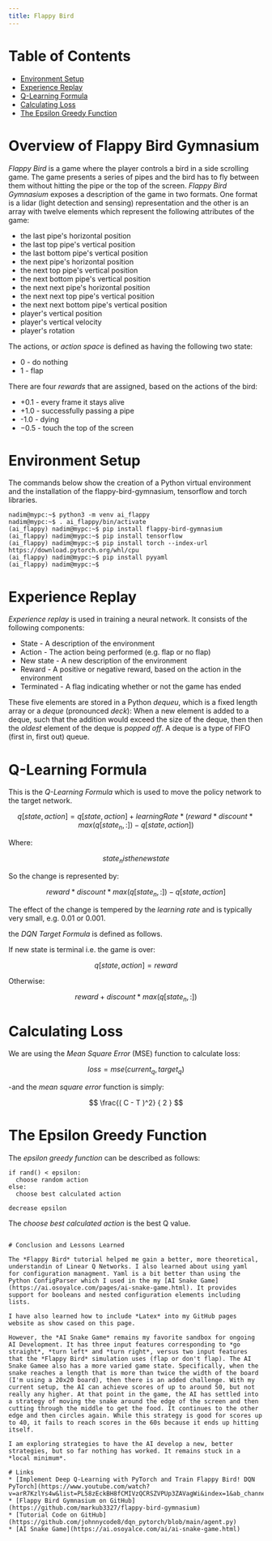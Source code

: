 ```yaml
---
title: Flappy Bird
---
```


# Table of Contents
* [Environment Setup](#environment-setup)
* [Experience Replay](#experience-replay)
* [Q-Learning Formula](#q-learning-formula)
* [Calculating Loss](#calculating-loss)
* [The Epsilon Greedy Function](#the-epsilon-greedy-function)

# Overview of Flappy Bird Gymnasium

*Flappy Bird* is a game where the player controls a bird in a side scrolling game. The game presents a series of pipes and the bird has to fly between them without hitting the pipe or the top of the screen. *Flappy Bird Gymnasium* exposes a description of the game in two formats. One format is a lidar (light detection and sensing) representation and the other is an array with twelve elements which represent the following attributes of the game: 

* the last pipe's horizontal position
* the last top pipe's vertical position
* the last bottom pipe's vertical position
* the next pipe's horizontal position
* the next top pipe's vertical position
* the next bottom pipe's vertical position
* the next next pipe's horizontal position
* the next next top pipe's vertical position
* the next next bottom pipe's vertical position
* player's vertical position
* player's vertical velocity
* player's rotation

The actions, or *action space* is defined as having the following two state:

* 0 - do nothing
* 1 - flap

There are four *rewards* that are assigned, based on the actions of the bird:

* +0.1 - every frame it stays alive
* +1.0 - successfully passing a pipe
* -1.0 - dying
* −0.5 - touch the top of the screen

# Environment Setup

The commands below show the creation of a Python virtual environment and the installation of the flappy-bird-gymnasium, tensorflow and torch libraries.
```
nadim@mypc:~$ python3 -m venv ai_flappy
nadim@mypc:~$ . ai_flappy/bin/activate
(ai_flappy) nadim@mypc:~$ pip install flappy-bird-gymnasium
(ai_flappy) nadim@mypc:~$ pip install tensorflow
(ai_flappy) nadim@mypc:~$ pip install torch --index-url https://download.pytorch.org/whl/cpu
(ai_flappy) nadim@mypc:~$ pip install pyyaml
(ai_flappy) nadim@mypc:~$ 
```

# Experience Replay
*Experience replay* is used in training a neural network. It consists of the following components:

* State - A description of the environment
* Action - The action being performed (e.g. flap or no flap)
* New state - A new description of the environment
* Reward - A positive or negative reward, based on the action in the environment
* Terminated - A flag indicating whether or not the game has ended

These five elements are stored in a Python *dequeu*, which is a fixed length array or a *deque* (pronounced *deck*): When a new element is added to a deque, such that the addition would exceed the size of the deque, then then the *oldest* element of the deque is *popped off*. A deque is a type of FIFO (first in, first out) queue.

# Q-Learning Formula
This is the *Q-Learning Formula* which is used to move the policy network to the target network.

$$ q[state, action] = q[state, action] + learningRate * (reward * discount * max(q[state_n,:]) -q[state,action]) $$

Where: 

$$ state_n is the new state$$

So the change is represented by:

$$ reward * discount * max(q[state_n,:]) -q[state,action] $$

The effect of the change is tempered by the *learning rate* and is typically very small, e.g. 0.01 or 0.001.

the *DQN Target Formula* is defined as follows. 

If new state is terminal i.e. the game is over:

$$ q[state, action] = reward $$

Otherwise:

$$ reward + discount * max(q[state_n,:]) $$

# Calculating Loss
We are using the *Mean Square Error* (MSE) function to calculate loss:

$$ loss = mse(current_q, target_q) $$

-and the *mean square error* function is simply:

$$ \frac{( C - T )^2} { 2 } $$

# The Epsilon Greedy Function
The *epsilon greedy function* can be described as follows:
```
if rand() < epsilon:
  choose random action
else:
  choose best calculated action

decrease epsilon
```
The *choose best calculated action* is the best Q value.
```

# Conclusion and Lessons Learned

The *Flappy Bird* tutorial helped me gain a better, more theoretical, understandin of Linear Q Networks. I also learned about using yaml
for configuration managment. Yaml is a bit better than using the Python ConfigParser which I used in the my [AI Snake Game](https://ai.osoyalce.com/pages/ai-snake-game.html). It provides support for booleans and nested configuration elements including lists.

I have also learned how to include *Latex* into my GitHub pages website as show cased on this page.

However, the *AI Snake Game* remains my favorite sandbox for ongoing AI Development. It has three input features corresponding to *go straight*, *turn left* and *turn right*, versus two input features that the *Flappy Bird* simulation uses (flap or don't flap). The AI Snake Gamee also has a more varied game state. Specifically, when the snake reaches a length that is more than twice the width of the board (I'm using a 20x20 board), then there is an added challenge. With my current setup, the AI can achieve scores of up to around 50, but not really any higher. At that point in the game, the AI has settled into a strategy of moving the snake around the edge of the screen and then cutting through the middle to get the food. It continues to the other edge and then circles again. While this strategy is good for scores up to 40, it fails to reach scores in the 60s because it ends up hitting itself.

I am exploring strategies to have the AI develop a new, better strategies, but so far nothing has worked. It remains stuck in a *local minimum*.

# Links
* [Implement Deep Q-Learning with PyTorch and Train Flappy Bird! DQN PyTorch](https://www.youtube.com/watch?v=arR7KzlYs4w&list=PL58zEckBH8fCMIVzQCRSZVPUp3ZAVagWi&index=1&ab_channel=JohnnyCode)
* [Flappy Bird Gymnasium on GitHub](https://github.com/markub3327/flappy-bird-gymnasium)
* [Tutorial Code on GitHub](https://github.com/johnnycode8/dqn_pytorch/blob/main/agent.py)
* [AI Snake Game](https://ai.osoyalce.com/ai/ai-snake-game.html)


